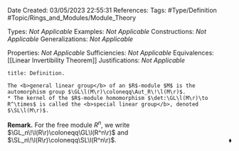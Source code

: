 <div class="topSpace"></div>

Date Created: 03/05/2023 22:55:31
References:
Tags: #Type/Definition #Topic/Rings_and_Modules/Module_Theory

Types: <i>Not Applicable</i>
Examples: <i>Not Applicable</i>
Constructions: <i>Not Applicable</i>
Generalizations: <i>Not Applicable</i>

Properties: <i>Not Applicable</i>
Sufficiencies: <i>Not Applicable</i>
Equivalences: [[Linear Invertibility Theorem]]
Justifications: <i>Not Applicable</i>

``` ad-Definition
title: Definition.

The <b>general linear group</b> of an $R$-module $M$ is the automorphism group $\GL\l(M\r)\coloneqq\Aut_R\!\l(M\r)$.
* The kernel of the $R$-module homomorphism $\det:\GL\l(M\r)\to R^\times$ is called the <b>special linear group</b>, denoted $\SL\l(M\r)$.

```

<b>Remark.</b> For the free module $R^n$, we write $\GL_n\!\l(R\r)\coloneqq\GL\l(R^n\r)$ and $\SL_n\!\l(R\r)\coloneqq\SL\l(R^n\r)$.<span style="float:right;">$\blacklozenge$</span>

